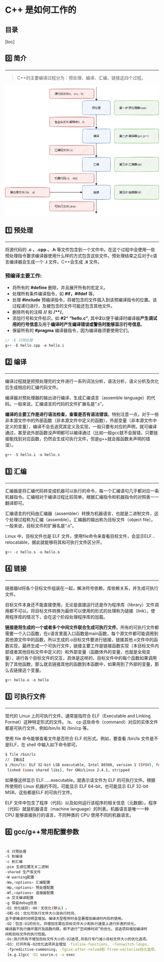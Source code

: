# C++ 是如何工作的  

<h2>
    目录
</h2>

[toc]


## :zero: 简介

---

> C++的主要编译过程分为：预处理、编译、汇编、链接这四个过程。

<div align=center>
<img src="../assets/cpp_working_intro.png">
</div>

## :one: 预处理

---

将源代码的 **.c 、.cpp 、.h** 等文件包含到一个文件中。在这个过程中会使用一些预处理指令要求编译器使用什么样的方式包含这些文件。预处理结束之后对于c语言编译器会生成一个 **.i** 文件。C++会生成 **.ii** 文件。

<h3>预编译主要工作:</h3>

+ 将所有的 **#define** 删除，并且展开所有的宏定义。
+ 处理所有条件编译指令，如 **#if，#ifdef** 等。
+ 处理 **#include** 预编译指令，将被包含的文件插入到该预编译指令的位置。该过程递归进行，及被包含的文件可能还包含其他文件。
+ 删除所有的注释 **//** 和 **\/\*\*\/**。
+ 添加行号和文件标识。如 **#2*** **“hello.c”**, 其中**2**以便于编译时编译器**产生调试用的行号信息**及用于**编译时产生编译错误或警告时能够显示行号信息**。
+ 保留所有的 **#pragma** 编译器指令，因为编译器须要使用它们。

``` c++
// -E 只预处理
g++ -E hello.cpp -o hello.i
```


## :two: 编译

---
编译过程就是把预处理完的文件进行一系列词法分析，语法分析，语义分析及优化后生成相应的汇编代码文件。

编译器对预处理器的输出进行编译，生成汇编语言（assemble language）的代码。一般来说，汇编语言的代码的文件扩展名是“.s”。

**编译的主要工作是进行语法检查，查看是否有语法错误**。特别注意一点，对于一些非本源文件中的外部函数（非本源文件中定义的函数），外部变量（非本源文件中定义的变量），编译不会去追究其定义及实现，一般只要有对应的声明，就可编译通过，甚至说外部函数没声明都可以编译通过（比如一般gcc就不会报错，只要链接能找到对应函数，仍然会生成可执行文件，但是g++就会报函数未声明的错误）。

``` C++
g++ -S hello.i -o hello.s
```

## :three: 汇编

---

汇编器是将汇编代码转变成机器可以执行的命令，每一个汇编语句几乎都对应一条机器指令。汇编相对于编译过程比较简单，根据汇编指令和机器指令的对照表一一翻译即可。

汇编语言的代码由汇编器（assembler）转换为机器语言，也就是二进制文件，这个处理过程称为汇编（assemble）。汇编器的输出称为目标文件（object file）。一般来说，目标文件的扩展名是“.o”。

Linux 中，目标文件也是 ELF 文件。使用file命令来查看目标文件，会显示ELF…relocatable，据此就能够将其和可执行文件区分开。

```c++
g++ -c hello.s -o hello.o
```


## :four: 链接

---

链接器ld将各个目标文件组装在一起，解决符号依赖，库依赖关系，并生成可执行文件。

目标文件本身还不能直接使用，无论是直接运行还是作为程序库（library）文件调用都不可以。将目标文件转换为最终可以使用的形式的处理称为链接（link）。使用程序库的情况下，会在这个阶段处理程序库的加载。


**链接是将生成的一个或者多个中间文件联合生成可执行文件**。所有的可执行文件都需要一个入口函数，在c语言里面入口函数是main函数，每个源文件都可能调用到其他源文件中的函数，所以生成的.o目标文件要进行链接，链接其他.o文件中的函数实现，最终生成一个可执行文件，链接主要工作是链接函数实现（本目标文件内部或者其他目标文件中定义的）和外部变量（函数体外的变量，也就是全局变量），进行各个目标文件的交互，具体是这样的，目标文件中的每个函数如果调用到了其他函数，那么就去链接其他的函数到本函数中，如果用到了外部的变量，那么去链接这个变量。

```C++
g++ hello.o -o hello
```

## :five: 可执行文件

---
现代的 Linux 上的可执行文件，通常是指符合 ELF（Executable and Linking Format）这种特定形式的文件。 ls、 cp 这些命令（command）对应的实体文件都是可执行文件，例如/bin/ls 和 /bin/cp 等。

使用 file 命令能够查看文件是否符合 ELF 的形式。例如，要查看 /bin/ls 文件是不是ELF，在 shell 中输入如下命令即可。

```Bash
$ file /bin/ls 
// 【输出】
$ /bin/ls: ELF 32-bit LSB executable, Intel 80386, version 1 (SYSV), for GNU/Linux 2.4.1, dynamically 
 linked (uses shared libs), for GNU/Linux 2.4.1, stripped
```

如果像这样显示 ELF……executable，就表示该文件为 ELF 的可执行文件。根据所使用的 Linux 机器的不同，可能显示 ELF 64-bit，也可能显示 ELF 32-bit MSB，这些都是ELF 的可执行文件。

ELF 文件中包含了程序（代码）以及如何运行该程序的相关信息（元数据）。程序（代码）就是机器语言（machine language）的列表。机器语言是唯一一种 CPU 能够直接执行的语言，不同种类的 CPU 使用不同的机器语言。

## :six: gcc/g++常用配置参数

``` Bash

-E 只预处理
-S 到编译
-c 到汇编
-pie 生成位置无关二进制
-shared 生产库文件
-W warning配置
-Wa,<options> 汇编配置
-Wp,<options> 预处理配置
-Wl,<options> 连接器配置
-m 交叉编译配置
-g 保留debug信息
-O1 优化级别:-O0：无优化(默认) 。 
-O和-O1：优化可执行文件大小及执行时间，
且不使编译时间明显增加。编译大型程序时会显著增加编译时内存的使用。 
-O2：包含-O1的优化，并增加无需在目标文件大小和执行速度上进行折衷的优化。
编译器不执行循环展开及函数内联，即不进行“空间换时间”的优化。该选项将增加编译时
间和目标文件的执行性能。
-Os:执行所有不增加目标文件大小的-O2选项,并执行专门减小目标文件大小的优化选项。 
-O3: 打开所有-O2优化选项并且增加 -finline-functions, -funswitch-loops,
 -fpredictive-commoning, -fgcse-after-reload和-ftree-vectorize优化选项。
 [e.g.1]gcc -O1 source.c -o exec

```